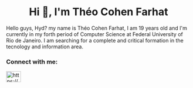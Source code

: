 <h1 align="center">Hi 👋, I'm Théo Cohen Farhat</h1>

Hello guys, Hyd? my name is Théo Cohen Farhat, I am 19 years old and I'm currently in my forth period of Computer Science at Federal University of Rio de Janeiro. I am searching for a complete and critical formation in the tecnology and information area.


<h3 align="left">Connect with me:</h3>
<p align="left">
<a href="https://linkedin.com/in/https://www.linkedin.com/in/theo-cohen-farhat-b74a08223/" target="blank"><img align="center" src="https://raw.githubusercontent.com/rahuldkjain/github-profile-readme-generator/master/src/images/icons/Social/linked-in-alt.svg" alt="https://www.linkedin.com/in/theo-cohen-farhat-b74a08223/" height="30" width="40" /></a>
</p>

